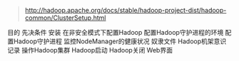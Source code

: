 > http://hadoop.apache.org/docs/stable/hadoop-project-dist/hadoop-common/ClusterSetup.html

目的
先决条件
安装
在非安全模式下配置Hadoop
配置Hadoop守护进程的环境
配置Hadoop守护进程
监控NodeManager的健康状况
奴隶文件
Hadoop机架意识
记录
操作Hadoop集群
Hadoop启动
Hadoop关闭
Web界面
